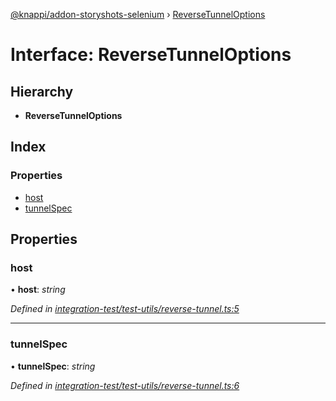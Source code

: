 [@knappi/addon-storyshots-selenium](../README.md) ›
[ReverseTunnelOptions](reversetunneloptions.md)

# Interface: ReverseTunnelOptions

## Hierarchy

- **ReverseTunnelOptions**

## Index

### Properties

- [host](reversetunneloptions.md#host)
- [tunnelSpec](reversetunneloptions.md#tunnelspec)

## Properties

### host

• **host**: _string_

_Defined in
[integration-test/test-utils/reverse-tunnel.ts:5](https://github.com/nknapp/addons-storyshots-selenium/blob/master/integration-test/test-utils/reverse-tunnel.ts#L5)_

---

### tunnelSpec

• **tunnelSpec**: _string_

_Defined in
[integration-test/test-utils/reverse-tunnel.ts:6](https://github.com/nknapp/addons-storyshots-selenium/blob/master/integration-test/test-utils/reverse-tunnel.ts#L6)_
